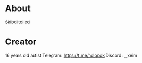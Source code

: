 # About
Skibdi toiled

# Creator
16 years old autist
Telegram: https://t.me/holopok
Discord: __xeim
